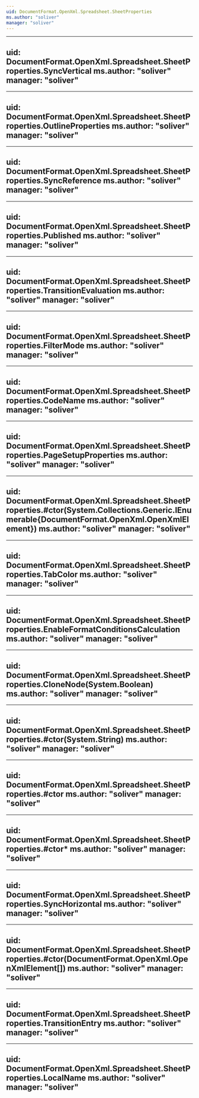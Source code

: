 ```yaml
---
uid: DocumentFormat.OpenXml.Spreadsheet.SheetProperties
ms.author: "soliver"
manager: "soliver"
---
```


---
uid: DocumentFormat.OpenXml.Spreadsheet.SheetProperties.SyncVertical
ms.author: "soliver"
manager: "soliver"
---

---
uid: DocumentFormat.OpenXml.Spreadsheet.SheetProperties.OutlineProperties
ms.author: "soliver"
manager: "soliver"
---

---
uid: DocumentFormat.OpenXml.Spreadsheet.SheetProperties.SyncReference
ms.author: "soliver"
manager: "soliver"
---

---
uid: DocumentFormat.OpenXml.Spreadsheet.SheetProperties.Published
ms.author: "soliver"
manager: "soliver"
---

---
uid: DocumentFormat.OpenXml.Spreadsheet.SheetProperties.TransitionEvaluation
ms.author: "soliver"
manager: "soliver"
---

---
uid: DocumentFormat.OpenXml.Spreadsheet.SheetProperties.FilterMode
ms.author: "soliver"
manager: "soliver"
---

---
uid: DocumentFormat.OpenXml.Spreadsheet.SheetProperties.CodeName
ms.author: "soliver"
manager: "soliver"
---

---
uid: DocumentFormat.OpenXml.Spreadsheet.SheetProperties.PageSetupProperties
ms.author: "soliver"
manager: "soliver"
---

---
uid: DocumentFormat.OpenXml.Spreadsheet.SheetProperties.#ctor(System.Collections.Generic.IEnumerable{DocumentFormat.OpenXml.OpenXmlElement})
ms.author: "soliver"
manager: "soliver"
---

---
uid: DocumentFormat.OpenXml.Spreadsheet.SheetProperties.TabColor
ms.author: "soliver"
manager: "soliver"
---

---
uid: DocumentFormat.OpenXml.Spreadsheet.SheetProperties.EnableFormatConditionsCalculation
ms.author: "soliver"
manager: "soliver"
---

---
uid: DocumentFormat.OpenXml.Spreadsheet.SheetProperties.CloneNode(System.Boolean)
ms.author: "soliver"
manager: "soliver"
---

---
uid: DocumentFormat.OpenXml.Spreadsheet.SheetProperties.#ctor(System.String)
ms.author: "soliver"
manager: "soliver"
---

---
uid: DocumentFormat.OpenXml.Spreadsheet.SheetProperties.#ctor
ms.author: "soliver"
manager: "soliver"
---

---
uid: DocumentFormat.OpenXml.Spreadsheet.SheetProperties.#ctor*
ms.author: "soliver"
manager: "soliver"
---

---
uid: DocumentFormat.OpenXml.Spreadsheet.SheetProperties.SyncHorizontal
ms.author: "soliver"
manager: "soliver"
---

---
uid: DocumentFormat.OpenXml.Spreadsheet.SheetProperties.#ctor(DocumentFormat.OpenXml.OpenXmlElement[])
ms.author: "soliver"
manager: "soliver"
---

---
uid: DocumentFormat.OpenXml.Spreadsheet.SheetProperties.TransitionEntry
ms.author: "soliver"
manager: "soliver"
---

---
uid: DocumentFormat.OpenXml.Spreadsheet.SheetProperties.LocalName
ms.author: "soliver"
manager: "soliver"
---
